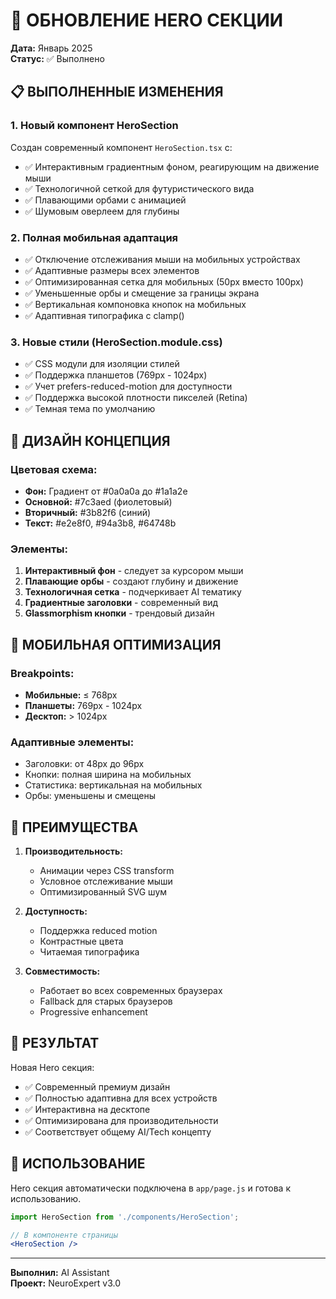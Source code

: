 # 🎨 ОБНОВЛЕНИЕ HERO СЕКЦИИ

**Дата:** Январь 2025  
**Статус:** ✅ Выполнено

## 📋 ВЫПОЛНЕННЫЕ ИЗМЕНЕНИЯ

### 1. Новый компонент HeroSection
Создан современный компонент `HeroSection.tsx` с:
- ✅ Интерактивным градиентным фоном, реагирующим на движение мыши
- ✅ Технологичной сеткой для футуристического вида
- ✅ Плавающими орбами с анимацией
- ✅ Шумовым оверлеем для глубины

### 2. Полная мобильная адаптация
- ✅ Отключение отслеживания мыши на мобильных устройствах
- ✅ Адаптивные размеры всех элементов
- ✅ Оптимизированная сетка для мобильных (50px вместо 100px)
- ✅ Уменьшенные орбы и смещение за границы экрана
- ✅ Вертикальная компоновка кнопок на мобильных
- ✅ Адаптивная типографика с clamp()

### 3. Новые стили (HeroSection.module.css)
- ✅ CSS модули для изоляции стилей
- ✅ Поддержка планшетов (769px - 1024px)
- ✅ Учет prefers-reduced-motion для доступности
- ✅ Поддержка высокой плотности пикселей (Retina)
- ✅ Темная тема по умолчанию

## 🎨 ДИЗАЙН КОНЦЕПЦИЯ

### Цветовая схема:
- **Фон:** Градиент от #0a0a0a до #1a1a2e
- **Основной:** #7c3aed (фиолетовый)
- **Вторичный:** #3b82f6 (синий)
- **Текст:** #e2e8f0, #94a3b8, #64748b

### Элементы:
1. **Интерактивный фон** - следует за курсором мыши
2. **Плавающие орбы** - создают глубину и движение
3. **Технологичная сетка** - подчеркивает AI тематику
4. **Градиентные заголовки** - современный вид
5. **Glassmorphism кнопки** - трендовый дизайн

## 📱 МОБИЛЬНАЯ ОПТИМИЗАЦИЯ

### Breakpoints:
- **Мобильные:** ≤ 768px
- **Планшеты:** 769px - 1024px
- **Десктоп:** > 1024px

### Адаптивные элементы:
- Заголовки: от 48px до 96px
- Кнопки: полная ширина на мобильных
- Статистика: вертикальная на мобильных
- Орбы: уменьшены и смещены

## 🚀 ПРЕИМУЩЕСТВА

1. **Производительность:**
   - Анимации через CSS transform
   - Условное отслеживание мыши
   - Оптимизированный SVG шум

2. **Доступность:**
   - Поддержка reduced motion
   - Контрастные цвета
   - Читаемая типографика

3. **Совместимость:**
   - Работает во всех современных браузерах
   - Fallback для старых браузеров
   - Progressive enhancement

## 📸 РЕЗУЛЬТАТ

Новая Hero секция:
- ✅ Современный премиум дизайн
- ✅ Полностью адаптивна для всех устройств
- ✅ Интерактивна на десктопе
- ✅ Оптимизирована для производительности
- ✅ Соответствует общему AI/Tech концепту

## 🔧 ИСПОЛЬЗОВАНИЕ

Hero секция автоматически подключена в `app/page.js` и готова к использованию.

```jsx
import HeroSection from './components/HeroSection';

// В компоненте страницы
<HeroSection />
```

---

**Выполнил:** AI Assistant  
**Проект:** NeuroExpert v3.0